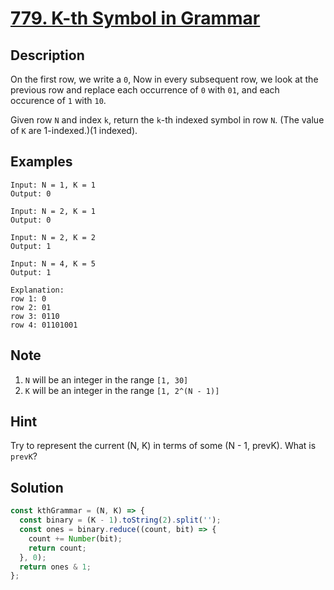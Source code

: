# [779. K-th Symbol in Grammar](https://leetcode.com/problems/k-th-symbol-in-grammar/)

## Description

On the first row, we write a `0`, Now in every subsequent row, we look at the previous row and replace each occurrence of `0` with `01`, and each occurence of `1` with `10`.

Given row `N` and index `k`, return the `k`-th indexed symbol in row `N`. (The value of `K` are 1-indexed.)(1 indexed).

## Examples

```example
Input: N = 1, K = 1
Output: 0

Input: N = 2, K = 1
Output: 0

Input: N = 2, K = 2
Output: 1

Input: N = 4, K = 5
Output: 1

Explanation:
row 1: 0
row 2: 01
row 3: 0110
row 4: 01101001
```

## Note

1. `N` will be an integer in the range `[1, 30]`
2. `K` will be an integer in the range `[1, 2^(N - 1)]`

## Hint

Try to represent the current (N, K) in terms of some (N - 1, prevK). What is `prevK`?

## Solution

```javascript
const kthGrammar = (N, K) => {
  const binary = (K - 1).toString(2).split('');
  const ones = binary.reduce((count, bit) => {
    count += Number(bit);
    return count;
  }, 0);
  return ones & 1;
};
```
